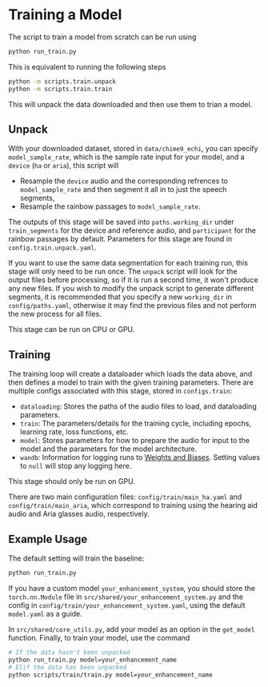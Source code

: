 # Training a Model

The script to train a model from scratch can be run using

```bash
python run_train.py
```

This is equivalent to running the following steps

```bash
python -m scripts.train.unpack
python -m scripts.train.train
```

This will unpack the data downloaded and then use them to trian a model.

## Unpack

With your downloaded dataset, stored in `data/chime9_echi`, you can specify
`model_sample_rate`, which is the sample rate input for your model, and a
`device` (`ha` or `aria`), this script will

- Resample the `device` audio and the corresponding refrences to
`model_sample_rate` and then segment it all in to just the speech segments,
- Resample the rainbow passages to `model_sample_rate`.

The outputs of this stage will be saved into `paths.working_dir` under
`train_segments` for the device and reference audio, and `participant` for the
rainbow passages by default. Parameters for this stage are found in
`config.train.unpack.yaml`.

If you want to use the same data segmentation for each training run, this
stage will only need to be run once. The `unpack` script will look for the
output files before processing, so if it is run a second time, it won't
produce any new files. If you wish to modify the unpack script to generate
different segments, it is recommended that you specify a new `working_dir` in
`config/paths.yaml`, otherwise it may find the previous files and not perform
the new process for all files.

This stage can be run on CPU or GPU.

## Training

The training loop will create a dataloader which loads the data above, and
then defines a model to train with the given training parameters. There are
multiple configs associated with this stage, stored in `configs.train`:

- `dataloading`: Stores the paths of the audio files to load, and dataloading
parameters.
- `train`: The parameters/details for the training cycle, including epochs,
learning rate, loss functions, etc.
- `model`: Stores parameters for how to prepare the audio for input to the
model and the parameters for the model architecture.
- `wandb`: Information for logging runs to
[Weights and Biases](https://wandb.ai/site/models/). Setting values to `null`
will stop any logging here.

This stage should only be run on GPU.

There are two main configuration files: `config/train/main_ha.yaml` and
`config/train/main_aria`, which correspond to training using the hearing aid
audio and Aria glasses audio, respectively.

## Example Usage

The default setting will train the baseline:

```bash
python run_train.py
```

If you have a custom model `your_enhancement_system`, you should store the
`torch.nn.Module` file in `src/shared/your_enhancement_system.py` and the
config in `config/train/your_enhancement_system.yaml`, using the default
`model.yaml` as a guide.

In `src/shared/core_utils.py`, add your model as an option in the `get_model`
function. Finally, to train your model, use the command

```bash
# If the data hasn't been unpacked
python run_train.py model=your_enhancement_name
# Elif the data has been unpacked
python scripts/train/train.py model=your_enhancement_name
```
